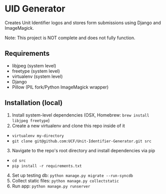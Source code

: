# UID Generator

Creates Unit Identifier logos and stores form submissions using Django and ImageMagick.

Note:  This project is NOT complete and does not fully function.


## Requirements
- libjpeg (system level)
- freetype (system level)
- virtualenv (system level)
- Django
- Pillow (PIL fork/Python ImageMagick wrapper)


## Installation (local)

1. Install system-level dependencies (OSX, Homebrew:  `brew install libjpeg freetype`)
2. Create a new virtualenv and clone this repo inside of it
  - `virtualenv my-directory`
  - `git clone git@github.com:UCF/Unit-Identifier-Generator.git src`
3. Navigate to the repo's root directory and install dependencies via pip
  - `cd src`
  - `pip install -r requirements.txt`
4. Set up testing db:  `python manage.py migrate --run-syncdb`
5. Collect static files:  `python manage.py collectstatic`
6. Run app:  `python manage.py runserver`
